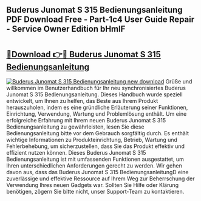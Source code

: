 ## Buderus Junomat S 315 Bedienungsanleitung PDF Download Free - Part-1c4 User Guide Repair - Service Owner Edition bHmlF

# <h2><a href="http://df3z368.blite.top/?on=Buderus+Junomat+S+315+Bedienungsanleitung">🔗Download 👉🔴 Buderus Junomat S 315 Bedienungsanleitung</a></h2>

[![Buderus Junomat S 315 Bedienungsanleitung new download](https://i.imgur.com/lujVjoI.png)](http://df3z368.blite.top/?on=Buderus+Junomat+S+315+Bedienungsanleitung)
Grüße und willkommen im Benutzerhandbuch für Ihr neu synchronisiertes Buderus Junomat S 315 Bedienungsanleitung. Dieses Handbuch wurde speziell entwickelt, um Ihnen zu helfen, das Beste aus Ihrem Produkt herauszuholen, indem es eine gründliche Erläuterung seiner Funktionen, Einrichtung, Verwendung, Wartung und Problemlösung enthält. Um eine erfolgreiche Erfahrung mit Ihrem neuen Buderus Junomat S 315 Bedienungsanleitung zu gewährleisten, lesen Sie diese Bedienungsanleitung bitte vor dem Gebrauch sorgfältig durch. Es enthält wichtige Informationen zu Produkteinrichtung, Betrieb, Wartung und Fehlerbehebung, um sicherzustellen, dass Sie das Produkt effektiv und effizient nutzen können. Dieses Buderus Junomat S 315 Bedienungsanleitung ist mit umfassenden Funktionen ausgestattet, um Ihren unterschiedlichen Anforderungen gerecht zu werden. Wir gehen davon aus, dass das Buderus Junomat S 315 BedienungsanleitungD eine zuverlässige und effektive Ressource auf Ihrem Weg zur Beherrschung der Verwendung Ihres neuen Gadgets war. Sollten Sie Hilfe oder Klärung benötigen, zögern Sie bitte nicht, unser Support-Team zu kontaktieren.
